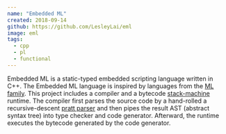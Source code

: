 ```yaml
---
name: "Embedded ML"
created: 2018-09-14
github: https://github.com/LesleyLai/eml
image: eml
tags:
  - cpp
  - pl
  - functional
---
```


Embedded ML is a static-typed embedded scripting language written in C++.
The Embedded ML language is inspired by languages from the [ML family](<https://en.wikipedia.org/wiki/ML_(programming_language)>).
This project includes a compiler and a bytecode [stack-machine](https://en.wikipedia.org/wiki/Stack_machine) runtime. The compiler first parses the source code by a hand-rolled a recursive-descent [pratt parser](https://en.wikipedia.org/wiki/Operator-precedence_parser#Pratt_parsing) and then pipes the result AST (abstract syntax tree) into type checker and code generator. Afterward, the runtime executes the bytecode generated by the code generator.
